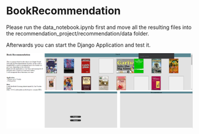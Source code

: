 # BookRecommendation

Please run the data_notebook.ipynb first and move all the resulting files into the recommendation_project/recommendation/data folder.

Afterwards you can start the Django Application and test it. 

![alt text](https://github.com/Moritz-Link/BookRecommendation/blob/main/App.png?raw=true) 